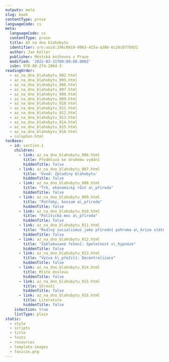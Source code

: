 ```yaml
---
outputs: meta
slug: book
contentType: prose
languageCode: cs
meta:
  languageCode: cs
  contentType: prose
  title: Až na dno blahobytu
  identifier: urn:uuid:296c0919-9963-415a-a386-6c26c077b931
  author: Jan Keller
  publisher: Městská knihovna v Praze
  modified: '2022-03-31T00:00:00.000Z'
  isbn: 978-80-274-2064-3
readingOrder:
  - az_na_dno_blahobytu_002.html
  - az_na_dno_blahobytu_005.html
  - az_na_dno_blahobytu_006.html
  - az_na_dno_blahobytu_007.html
  - az_na_dno_blahobytu_008.html
  - az_na_dno_blahobytu_009.html
  - az_na_dno_blahobytu_010.html
  - az_na_dno_blahobytu_011.html
  - az_na_dno_blahobytu_012.html
  - az_na_dno_blahobytu_013.html
  - az_na_dno_blahobytu_014.html
  - az_na_dno_blahobytu_015.html
  - az_na_dno_blahobytu_016.html
  - colophon.html
tocBase:
  - id: section-1
    children:
      - link: az_na_dno_blahobytu_006.html
        title: Předmluva ke druhému vydání
        hiddenTitle: false
      - link: az_na_dno_blahobytu_007.html
        title: 'Úvod: Zplodiny blahobytu'
        hiddenTitle: false
      - link: az_na_dno_blahobytu_008.html
        title: "Trh, ekonomický růst a\_příroda"
        hiddenTitle: false
      - link: az_na_dno_blahobytu_009.html
        title: "Potřeby, konzum a\_příroda"
        hiddenTitle: false
      - link: az_na_dno_blahobytu_010.html
        title: "Politická moc a\_příroda"
        hiddenTitle: false
      - link: az_na_dno_blahobytu_011.html
        title: "Reálný socialismus jako přírodní pohroma a\_krize státu blahobytu"
        hiddenTitle: false
      - link: az_na_dno_blahobytu_012.html
        title: "Zablokované řešení: Společnost v\_hypnóze"
        hiddenTitle: false
      - link: az_na_dno_blahobytu_013.html
        title: "Výzva k\_přežití: Decentralizace"
        hiddenTitle: false
      - link: az_na_dno_blahobytu_014.html
        title: Místo doslovu
        hiddenTitle: false
      - link: az_na_dno_blahobytu_015.html
        title: Shrnutí
        hiddenTitle: false
      - link: az_na_dno_blahobytu_016.html
        title: Literatura
        hiddenTitle: false
    isSection: true
    listType: plain
static:
  - style
  - scripts
  - title
  - fonts
  - resources
  - template-images
  - favicon.png
---
```

